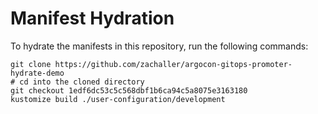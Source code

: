 # Manifest Hydration

To hydrate the manifests in this repository, run the following commands:

```shell
git clone https://github.com/zachaller/argocon-gitops-promoter-hydrate-demo
# cd into the cloned directory
git checkout 1edf6dc53c5c568dbf1b6ca94c5a8075e3163180
kustomize build ./user-configuration/development
```
